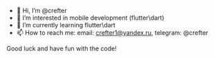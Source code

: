 - 👋 Hi, I’m @crefter
- 👀 I’m interested in mobile development (flutter\dart)
- 🌱 I’m currently learning flutter\dart
- 📫 How to reach me: email: crefter1@yandex.ru, telegram: @crefter

Good luck and have fun with the code!
